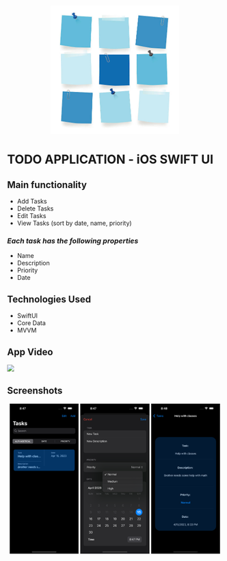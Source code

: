 <p align="center">
  <img width="300" height="300" src="https://github.com/militonyan98/todo-ios-app/blob/main/icon.jpeg?raw=true">
</p>

# TODO APPLICATION - iOS SWIFT UI


## Main functionality

* Add Tasks
* Delete Tasks
* Edit Tasks
* View Tasks (sort by date, name, priority)

### *Each task has the following properties*

* Name
* Description
* Priority
* Date


## Technologies Used

* SwiftUI
* Core Data
* MVVM

## App Video

[![](https://markdown-videos.deta.dev/youtube/D0Jp-6dH8RA)](https://www.youtube.com/shorts/D0Jp-6dH8RA)


## Screenshots
<p align="center">
 <img width="32%" src="https://github.com/militonyan98/todo-ios-app/blob/main/Screenshots/SCREEN1.png?raw=true">
 
 <img width="32%" src="https://github.com/militonyan98/todo-ios-app/blob/main/Screenshots/SCREEN2.png?raw=true">
 
 <img width="32%" src="https://github.com/militonyan98/todo-ios-app/blob/main/Screenshots/SCREEN3.png?raw=true">
  
</p>

